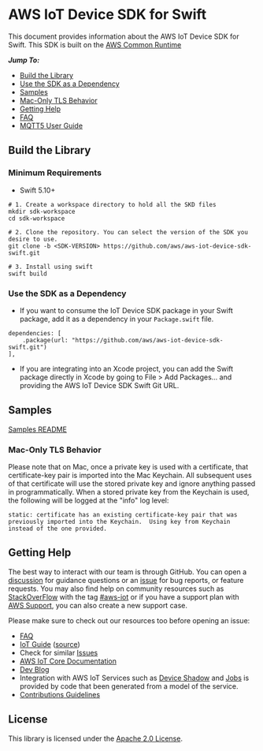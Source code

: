 # AWS IoT Device SDK for Swift

This document provides information about the AWS IoT Device SDK for Swift. This SDK is built on the [AWS Common Runtime](https://docs.aws.amazon.com/sdkref/latest/guide/common-runtime.html)

*__Jump To:__*
* [Build the Library](#build-the-library)
* [Use the SDK as a Dependency](#use-the-sdk-as-a-dependency)
* [Samples](samples)
* [Mac-Only TLS Behavior](#mac-only-tls-behavior)
* [Getting Help](#getting-help)
* [FAQ](./Documentation/FAQ.md)
* [MQTT5 User Guide](./Documentation/MQTT5_Userguide.md)

## Build the Library

### Minimum Requirements
* Swift 5.10+

```
# 1. Create a workspace directory to hold all the SKD files
mkdir sdk-workspace
cd sdk-workspace

# 2. Clone the repository. You can select the version of the SDK you desire to use.
git clone -b <SDK-VERSION> https://github.com/aws/aws-iot-device-sdk-swift.git

# 3. Install using swift
swift build
```

### Use the SDK as a Dependency
* If you want to consume the IoT Device SDK package in your Swift package, add it as a dependency in your `Package.swift` file.
```
dependencies: [
    .package(url: "https://github.com/aws/aws-iot-device-sdk-swift.git")
],
```
* If you are integrating into an Xcode project, you can add the Swift package directly in Xcode by going to File > Add Packages... and providing the AWS IoT Device SDK Swift Git URL.

## Samples

[Samples README](samples)

### Mac-Only TLS Behavior

Please note that on Mac, once a private key is used with a certificate, that certificate-key pair is imported into the Mac Keychain.  All subsequent uses of that certificate will use the stored private key and ignore anything passed in programmatically.  When a stored private key from the Keychain is used, the following will be logged at the "info" log level:

```
static: certificate has an existing certificate-key pair that was previously imported into the Keychain.  Using key from Keychain instead of the one provided.
```

## Getting Help

The best way to interact with our team is through GitHub. You can open a [discussion](https://github.com/aws/aws-iot-device-sdk-python-v2/discussions) for guidance questions or an [issue](https://github.com/aws/aws-iot-device-sdk-python-v2/issues/new/choose) for bug reports, or feature requests. You may also find help on community resources such as [StackOverFlow](https://stackoverflow.com/questions/tagged/aws-iot) with the tag [#aws-iot](https://stackoverflow.com/questions/tagged/aws-iot) or if you have a support plan with [AWS Support](https://aws.amazon.com/premiumsupport/), you can also create a new support case.

Please make sure to check out our resources too before opening an issue:

* [FAQ](./Documentation/FAQ.md)
* [IoT Guide](https://docs.aws.amazon.com/iot/latest/developerguide/what-is-aws-iot.html) ([source](https://github.com/awsdocs/aws-iot-docs))
* Check for similar [Issues](https://github.com/aws/aws-iot-device-swift/issues)
* [AWS IoT Core Documentation](https://docs.aws.amazon.com/iot/)
* [Dev Blog](https://aws.amazon.com/blogs/?awsf.blog-master-iot=category-internet-of-things%23amazon-freertos%7Ccategory-internet-of-things%23aws-greengrass%7Ccategory-internet-of-things%23aws-iot-analytics%7Ccategory-internet-of-things%23aws-iot-button%7Ccategory-internet-of-things%23aws-iot-device-defender%7Ccategory-internet-of-things%23aws-iot-device-management%7Ccategory-internet-of-things%23aws-iot-platform)
* Integration with AWS IoT Services such as
[Device Shadow](https://docs.aws.amazon.com/iot/latest/developerguide/iot-device-shadows.html)
and [Jobs](https://docs.aws.amazon.com/iot/latest/developerguide/iot-jobs.html)
is provided by code that been generated from a model of the service.
* [Contributions Guidelines](./Documentation/CONTRIBUTING.md)

## License

This library is licensed under the [Apache 2.0 License](./Documentation/LICENSE).
